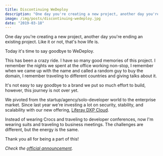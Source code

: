```yaml
---
title: Discontinuing WeDeploy
description: "One day you're creating a new project, another day you're ending an existing project. Like it or not, that's how life is. Today it's time to say goodbye to WeDeploy."
image: /img/posts/discontinuing-wedeploy.jpg
date: "2019-03-18"
---
```


One day you're creating a new project, another day you're ending an existing project. Like it or not, that's how life is.

Today it's time to say goodbye to WeDeploy.

This has been a crazy ride. I have so many good memories of this project. I remember the nights we spent at the office working non-stop, I remember when we came up with the name and called a random guy to buy the domain, I remember traveling to different countries and giving talks about it.

It's not easy to say goodbye to a brand we put so much effort to build, however, this journey is not over yet.

We pivoted from the startup/agency/solo-developer world to the enterprise market. Since last year we're investing a lot on security, stability, and scalability with our new offering, [Liferay DXP Cloud](https://www.liferay.com/products/dxp-cloud).

Instead of wearing Crocs and traveling to developer conferences, now I'm wearing suits and traveling to business meetings. The challenges are different, but the energy is the same.

Thank you all for being a part of this!

_Check the [official announcement](https://wedeploy.com/blog/discontinuing-wedeploy/)._
